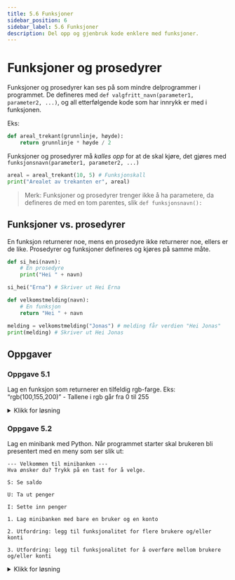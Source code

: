 ```yaml
---
title: 5.6 Funksjoner
sidebar_position: 6
sidebar_label: 5.6 Funksjoner
description: Del opp og gjenbruk kode enklere med funksjoner.
---
```


# Funksjoner og prosedyrer

Funksjoner og prosedyrer kan ses på som mindre delprogrammer i programmet.
De defineres med `def valgfritt_navn(parameter1, parameter2, ...)`, og all etterfølgende kode som har innrykk er med i funksjonen.

Eks:

```python
def areal_trekant(grunnlinje, høyde):
    return grunnlinje * høyde / 2
```

Funksjoner og prosedyrer må *kalles opp* for at de skal kjøre, det gjøres med `funksjonsnavn(parameter1, parameter2, ...)`

```python
areal = areal_trekant(10, 5) # Funksjonskall
print("Arealet av trekanten er", areal)
```

> Merk: Funksjoner og prosedyrer trenger ikke å ha parametere, da defineres de med en tom parentes, slik `def funksjonsnavn():`

## Funksjoner vs. prosedyrer

En funksjon returnerer noe, mens en prosedyre ikke returnerer noe, ellers er de like.
Prosedyrer og funksjoner defineres og kjøres på samme måte.

```python
def si_hei(navn):
    # En prosedyre
    print("Hei " + navn)

si_hei("Erna") # Skriver ut Hei Erna

def velkomstmelding(navn):
    # En funksjon
    return "Hei " + navn

melding = velkomstmelding("Jonas") # melding får verdien "Hei Jonas"
print(melding) # Skriver ut Hei Jonas
```

## Oppgaver

### Oppgave 5.1

Lag en funksjon som returnerer en tilfeldig rgb-farge. Eks: “rgb(100,155,200)” - Tallene i rgb går fra 0 til 255

<details>
<summary>Klikk for løsning</summary>
    
Kommer

</details>

### Oppgave 5.2

Lag en minibank med Python. Når programmet starter skal brukeren bli presentert med en meny som ser slik ut: 

```
--- Velkommen til minibanken --- 
Hva ønsker du? Trykk på en tast for å velge. 
 
S: Se saldo 

U: Ta ut penger 

I: Sette inn penger 

1. Lag minibanken med bare en bruker og en konto 

2. Utfordring: legg til funksjonalitet for flere brukere og/eller konti 

3. Utfordring: legg til funksjonalitet for å overføre mellom brukere og/eller konti 
```

<details>
    <summary>Klikk for løsning</summary>

Løsning:

Denne kan gjøres på mange forskjellige måter, dette er bare et forslag:

```python
konto = 0
bank = True

while bank == True:
    oppdrag = input("Hva ønsker du? Trykk på en tast for å velge.\n S: Se Saldo.\n U: Ta ut penger. \n I: Sette inn penger. \n A: Avslutt\n")
    
    if oppdrag.upper() == "S":
        print("Din saldo er:", konto, "kr\n")

    elif oppdrag.upper() == "U":
        beløp = float(input("Hvor mye vil du ta ut? "))
        if konto >= beløp:
            konto -= beløp
            print( "\nDin saldo er nå", konto, "kr\n")
        else:
            print("\nDu kan ikke ta ut mer enn du har på konto.")
    
    elif oppdrag.upper() == "I":
        beløp = float(input("Hvor mye vil du sette inn? "))
        konto = konto + beløp
        print("\n", beløp, " kr er satt in på din konto.")
    
    elif oppdrag.upper() == "A":
        print("Takk for besøket, velkommen tilbake.")
        bank = False
    
    else:
        print("Ugyldig valg")
```

</details>

